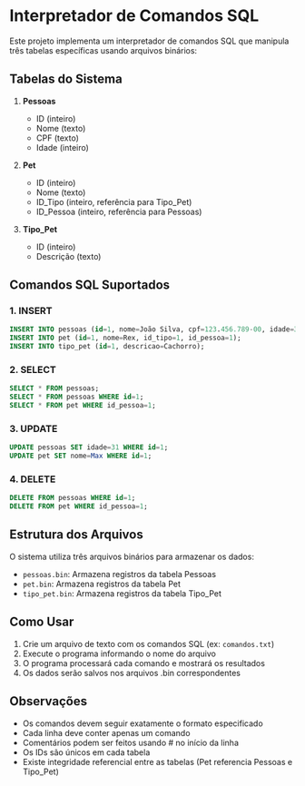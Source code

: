 # Interpretador de Comandos SQL

Este projeto implementa um interpretador de comandos SQL que manipula três tabelas específicas usando arquivos binários:

## Tabelas do Sistema

1. **Pessoas**
   - ID (inteiro)
   - Nome (texto)
   - CPF (texto)
   - Idade (inteiro)

2. **Pet**
   - ID (inteiro)
   - Nome (texto)
   - ID_Tipo (inteiro, referência para Tipo_Pet)
   - ID_Pessoa (inteiro, referência para Pessoas)

3. **Tipo_Pet**
   - ID (inteiro)
   - Descrição (texto)

## Comandos SQL Suportados

### 1. INSERT
```sql
INSERT INTO pessoas (id=1, nome=João Silva, cpf=123.456.789-00, idade=30);
INSERT INTO pet (id=1, nome=Rex, id_tipo=1, id_pessoa=1);
INSERT INTO tipo_pet (id=1, descricao=Cachorro);
```

### 2. SELECT
```sql
SELECT * FROM pessoas;
SELECT * FROM pessoas WHERE id=1;
SELECT * FROM pet WHERE id_pessoa=1;
```

### 3. UPDATE
```sql
UPDATE pessoas SET idade=31 WHERE id=1;
UPDATE pet SET nome=Max WHERE id=1;
```

### 4. DELETE
```sql
DELETE FROM pessoas WHERE id=1;
DELETE FROM pet WHERE id_pessoa=1;
```

## Estrutura dos Arquivos

O sistema utiliza três arquivos binários para armazenar os dados:
- `pessoas.bin`: Armazena registros da tabela Pessoas
- `pet.bin`: Armazena registros da tabela Pet
- `tipo_pet.bin`: Armazena registros da tabela Tipo_Pet

## Como Usar

1. Crie um arquivo de texto com os comandos SQL (ex: `comandos.txt`)
2. Execute o programa informando o nome do arquivo
3. O programa processará cada comando e mostrará os resultados
4. Os dados serão salvos nos arquivos .bin correspondentes

## Observações

- Os comandos devem seguir exatamente o formato especificado
- Cada linha deve conter apenas um comando
- Comentários podem ser feitos usando # no início da linha
- Os IDs são únicos em cada tabela
- Existe integridade referencial entre as tabelas (Pet referencia Pessoas e Tipo_Pet)
